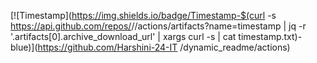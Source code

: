 [![Timestamp](https://img.shields.io/badge/Timestamp-$(curl -s https://api.github.com/repos/<username>/<repository>/actions/artifacts?name=timestamp | jq -r '.artifacts[0].archive_download_url' | xargs curl -s | cat timestamp.txt)-blue)](https://github.com/Harshini-24-IT
/dynamic_readme/actions)






 

